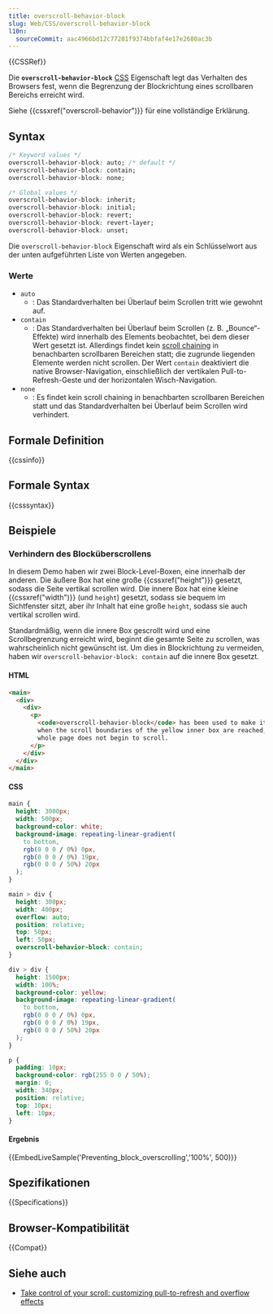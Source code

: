 ```yaml
---
title: overscroll-behavior-block
slug: Web/CSS/overscroll-behavior-block
l10n:
  sourceCommit: aac4966bd12c77281f9374bbfaf4e17e2680ac3b
---
```


{{CSSRef}}

Die **`overscroll-behavior-block`** [CSS](/de/docs/Web/CSS) Eigenschaft legt das Verhalten des Browsers fest, wenn die Begrenzung der Blockrichtung eines scrollbaren Bereichs erreicht wird.

Siehe {{cssxref("overscroll-behavior")}} für eine vollständige Erklärung.

## Syntax

```css
/* Keyword values */
overscroll-behavior-block: auto; /* default */
overscroll-behavior-block: contain;
overscroll-behavior-block: none;

/* Global values */
overscroll-behavior-block: inherit;
overscroll-behavior-block: initial;
overscroll-behavior-block: revert;
overscroll-behavior-block: revert-layer;
overscroll-behavior-block: unset;
```

Die `overscroll-behavior-block` Eigenschaft wird als ein Schlüsselwort aus der unten aufgeführten Liste von Werten angegeben.

### Werte

- `auto`
  - : Das Standardverhalten bei Überlauf beim Scrollen tritt wie gewohnt auf.
- `contain`
  - : Das Standardverhalten bei Überlauf beim Scrollen (z. B. „Bounce“-Effekte) wird innerhalb des Elements beobachtet, bei dem dieser Wert gesetzt ist. Allerdings findet kein [scroll chaining](/de/docs/Glossary/Scroll_chaining) in benachbarten scrollbaren Bereichen statt; die zugrunde liegenden Elemente werden nicht scrollen. Der Wert `contain` deaktiviert die native Browser-Navigation, einschließlich der vertikalen Pull-to-Refresh-Geste und der horizontalen Wisch-Navigation.
- `none`
  - : Es findet kein scroll chaining in benachbarten scrollbaren Bereichen statt und das Standardverhalten bei Überlauf beim Scrollen wird verhindert.

## Formale Definition

{{cssinfo}}

## Formale Syntax

{{csssyntax}}

## Beispiele

### Verhindern des Blocküberscrollens

In diesem Demo haben wir zwei Block-Level-Boxen, eine innerhalb der anderen. Die äußere Box hat eine große {{cssxref("height")}} gesetzt, sodass die Seite vertikal scrollen wird. Die innere Box hat eine kleine {{cssxref("width")}} (und `height`) gesetzt, sodass sie bequem im Sichtfenster sitzt, aber ihr Inhalt hat eine große `height`, sodass sie auch vertikal scrollen wird.

Standardmäßig, wenn die innere Box gescrollt wird und eine Scrollbegrenzung erreicht wird, beginnt die gesamte Seite zu scrollen, was wahrscheinlich nicht gewünscht ist. Um dies in Blockrichtung zu vermeiden, haben wir `overscroll-behavior-block: contain` auf die innere Box gesetzt.

#### HTML

```html
<main>
  <div>
    <div>
      <p>
        <code>overscroll-behavior-block</code> has been used to make it so that
        when the scroll boundaries of the yellow inner box are reached, the
        whole page does not begin to scroll.
      </p>
    </div>
  </div>
</main>
```

#### CSS

```css
main {
  height: 3000px;
  width: 500px;
  background-color: white;
  background-image: repeating-linear-gradient(
    to bottom,
    rgb(0 0 0 / 0%) 0px,
    rgb(0 0 0 / 0%) 19px,
    rgb(0 0 0 / 50%) 20px
  );
}

main > div {
  height: 300px;
  width: 400px;
  overflow: auto;
  position: relative;
  top: 50px;
  left: 50px;
  overscroll-behavior-block: contain;
}

div > div {
  height: 1500px;
  width: 100%;
  background-color: yellow;
  background-image: repeating-linear-gradient(
    to bottom,
    rgb(0 0 0 / 0%) 0px,
    rgb(0 0 0 / 0%) 19px,
    rgb(0 0 0 / 50%) 20px
  );
}

p {
  padding: 10px;
  background-color: rgb(255 0 0 / 50%);
  margin: 0;
  width: 340px;
  position: relative;
  top: 10px;
  left: 10px;
}
```

#### Ergebnis

{{EmbedLiveSample('Preventing_block_overscrolling','100%', 500)}}

## Spezifikationen

{{Specifications}}

## Browser-Kompatibilität

{{Compat}}

## Siehe auch

- [Take control of your scroll: customizing pull-to-refresh and overflow effects](https://developer.chrome.com/blog/overscroll-behavior/#full-demo)

